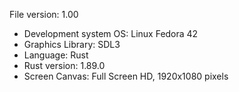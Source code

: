 File version: 1.00

- Development system OS: Linux Fedora 42
- Graphics Library: SDL3
- Language: Rust
- Rust version: 1.89.0
- Screen Canvas: Full Screen HD, 1920x1080 pixels